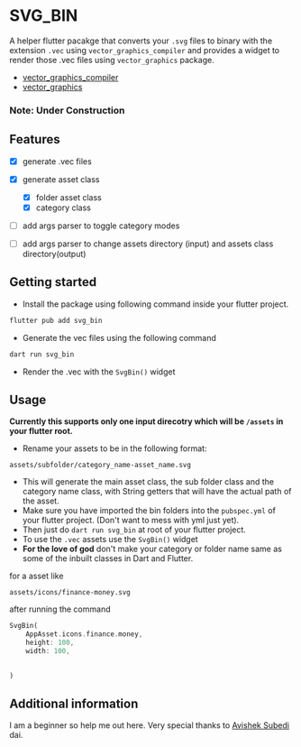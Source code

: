 <!--
This README describes the package. If you publish this package to pub.dev,
this README's contents appear on the landing page for your package.

For information about how to write a good package README, see the guide for
[writing package pages](https://dart.dev/tools/pub/writing-package-pages).

For general information about developing packages, see the Dart guide for
[creating packages](https://dart.dev/guides/libraries/create-packages)
and the Flutter guide for
[developing packages and plugins](https://flutter.dev/to/develop-packages).
-->


# SVG_BIN
A helper flutter pacakge that converts your `.svg` files to binary with the extension `.vec` using `vector_graphics_compiler` and provides a widget to render those .vec files using `vector_graphics` package.
- [vector_graphics_compiler](pub.dev/packages/vector_graphics_compiler)
- [vector_graphics](https://pub.dev/packages/vector_graphics)
### Note: **Under Construction**

## Features
- [x] generate .vec files
- [x] generate  asset class
    - [x] folder asset class 
    - [x] category class
- [ ] add args parser to toggle category modes
- [ ] add args parser to change assets directory (input) and assets class directory(output)



## Getting started

- Install the package using following command inside your flutter project.

``` bash
flutter pub add svg_bin
```

- Generate the vec files using the following command
``` bash
dart run svg_bin
```

- Render the .vec with the `SvgBin()` widget


## Usage

**Currently this supports only one input direcotry which will be `/assets` in your flutter root.**
- Rename your assets to be in the following format:
```
assets/subfolder/category_name-asset_name.svg
```
- This will generate the main asset class, the sub folder class and the category name class, with String getters that will have the actual path of the asset.
- Make sure you have imported the bin folders into the `pubspec.yml` of your flutter project. (Don't want to mess with yml just yet).
- Then just do `dart run svg_bin` at root of your flutter project.
- To use the `.vec` assets use the `SvgBin()` widget
- **For the love of god** don't make your category or folder name same as some of the inbuilt classes in Dart and Flutter.

for a asset like 
```
assets/icons/finance-money.svg
```
after running the command
```dart
SvgBin(
    AppAsset.icons.finance.money,
    height: 100,
    width: 100,
    

)
```

## Additional information

I am a beginner so help me out here.
Very special thanks to [Avishek Subedi](https://github.com/Avishek-Subedi) dai.

